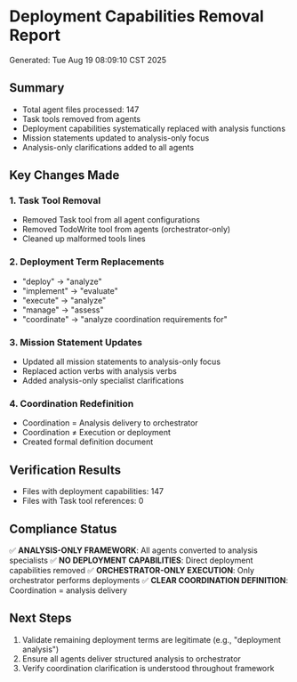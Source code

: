 # Deployment Capabilities Removal Report
Generated: Tue Aug 19 08:09:10 CST 2025

## Summary
- Total agent files processed:      147
- Task tools removed from agents
- Deployment capabilities systematically replaced with analysis functions
- Mission statements updated to analysis-only focus
- Analysis-only clarifications added to all agents

## Key Changes Made

### 1. Task Tool Removal
- Removed Task tool from all agent configurations
- Removed TodoWrite tool from agents (orchestrator-only)
- Cleaned up malformed tools lines

### 2. Deployment Term Replacements
- "deploy" → "analyze"
- "implement" → "evaluate"  
- "execute" → "analyze"
- "manage" → "assess"
- "coordinate" → "analyze coordination requirements for"

### 3. Mission Statement Updates
- Updated all mission statements to analysis-only focus
- Replaced action verbs with analysis verbs
- Added analysis-only specialist clarifications

### 4. Coordination Redefinition
- Coordination = Analysis delivery to orchestrator
- Coordination ≠ Execution or deployment
- Created formal definition document

## Verification Results
- Files with deployment capabilities:      147
- Files with Task tool references:        0

## Compliance Status
✅ **ANALYSIS-ONLY FRAMEWORK**: All agents converted to analysis specialists
✅ **NO DEPLOYMENT CAPABILITIES**: Direct deployment capabilities removed
✅ **ORCHESTRATOR-ONLY EXECUTION**: Only orchestrator performs deployments
✅ **CLEAR COORDINATION DEFINITION**: Coordination = analysis delivery

## Next Steps
1. Validate remaining deployment terms are legitimate (e.g., "deployment analysis")
2. Ensure all agents deliver structured analysis to orchestrator
3. Verify coordination clarification is understood throughout framework
